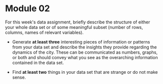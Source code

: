 # Module 02
For this week's data assignment, briefly describe the structure of either your whole data set or of some meaningful subset (number of rows, columns, names of relevant variables).

 * Generate **at least three** interesting pieces of information or patterns from your data set and describe the insights they provide regarding the dynamics of the city. These can be communicated as numbers, graphs, or both and should convey what you see as the overarching information contained in the data set.

* Find **at least two** things in your data set that are strange or do not make sense.
